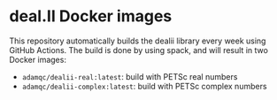 # deal.II Docker images

This repository automatically builds the dealii library every week using GitHub
Actions. The build is done by using spack, and will result in two Docker images:

- `adamqc/dealii-real:latest`: build with PETSc real numbers
- `adamqc/dealii-complex:latest`: build with PETSc complex numbers
